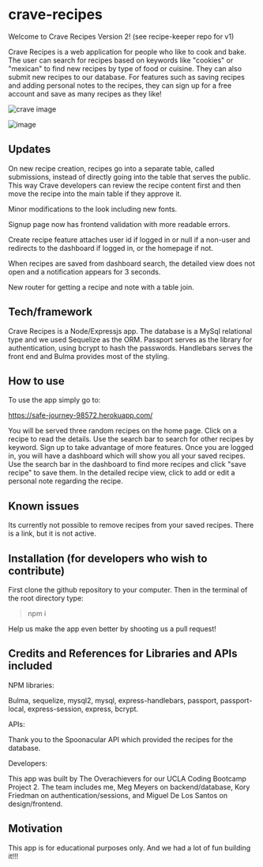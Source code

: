 # crave-recipes

Welcome to Crave Recipes Version 2! (see recipe-keeper repo for v1)

Crave Recipes is a web application for people who like to cook and bake. The user can search for recipes based on keywords like "cookies" or "mexican" to find new recipes by type of food or cuisine. They can also submit new recipes to our database. For features such as saving recipes and adding personal notes to the recipes, they can sign up for a free account and save as many recipes as they like!

![crave image](https://user-images.githubusercontent.com/23327932/74110747-f1369680-4b43-11ea-8022-7b7e27316311.png)

![image](https://user-images.githubusercontent.com/23327932/74110789-48d50200-4b44-11ea-9368-4886e6d77e2f.png)

## Updates

On new recipe creation, recipes go into a separate table, called submissions, instead of directly going into the table that serves the public. This way Crave developers can review the recipe content first and then move the recipe into the main table if they approve it.

Minor modifications to the look including new fonts.

Signup page now has frontend validation with more readable errors. 

Create recipe feature attaches user id if logged in or null if a non-user and redirects to the dashboard if logged in, or the homepage if not. 

When recipes are saved from dashboard search, the detailed view does not open and a notification appears for 3 seconds. 

New router for getting a recipe and note with a table join.

## Tech/framework

Crave Recipes is a Node/Expressjs app. The database is a MySql relational type and we used Sequelize as the ORM. Passport serves as the library for authentication, using bcrypt to hash the passwords. Handlebars serves the front end and Bulma provides most of the styling. 

## How to use

To use the app simply go to:

https://safe-journey-98572.herokuapp.com/

You will be served three random recipes on the home page. Click on a recipe to read the details. Use the search bar to search for other recipes by keyword. Sign up to take advantage of more features. Once you are logged in, you will have a dashboard which will show you all your saved recipes. Use the search bar in the dashboard to find more recipes and click "save recipe" to save them. In the detailed recipe view, click to add or edit a personal note regarding the recipe. 

## Known issues

Its currently not possible to remove recipes from your saved recipes. There is a link, but it is not active.

## Installation (for developers who wish to contribute)

First clone the github repository to your computer. Then in the terminal of the root directory type:
>npm i

Help us make the app even better by shooting us a pull request!

## Credits and References for Libraries and APIs included

NPM libraries: 

Bulma, sequelize, mysql2, mysql, express-handlebars, passport, passport-local, express-session, express, bcrypt.

APIs: 

Thank you to the Spoonacular API which provided the recipes for the database. 

Developers:

This app was built by The Overachievers for our UCLA Coding Bootcamp Project 2. The team includes me, Meg Meyers on backend/database, Kory Friedman on authentication/sessions, and Miguel De Los Santos on design/frontend.

## Motivation

This app is for educational purposes only. And we had a lot of fun building it!!! 